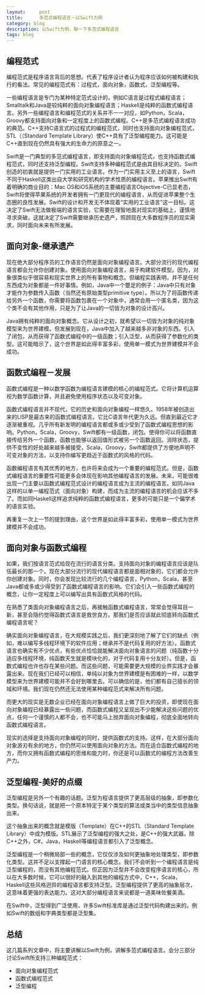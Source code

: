 ```yaml
---
layout:     post
title:      多范式编程语言－以Swift为例
category: blog
description: 以Swift为例，聊一下多范式编程语言
tags: blog
---
```


## 编程范式

编程范式是程序语言背后的思想。代表了程序设计者认为程序应该如何被构建和执行的看法。常见的编程范式有：过程式，面向对象，函数式，泛型编程等。

一些编程语言是专门为某种特定范式设计的，例如C语言是过程式编程语言；Smalltalk和Java是较纯粹的面向对象编程语言；Haskell是纯粹的函数式编程语言。另外一些编程语言和编程范式的关系并不一一对应，如Python，Scala，Groovy都支持面向对象和一定程度上的函数式编程。C++是多范式编程语言成功的典范。C++支持C语言式的过程式的编程范式，同时也支持面向对象编程范式，STL（（Standard Template Library）使C++具有了泛型编程能力。这可能是C++直到现在仍然具有强大的生命力的原意之一。

Swift是一门典型的多范式编程语言，即支持面向对象编程范式，也支持函数式编程范式，同时还支持泛型编程。Swift支持多种编程范式是由其目标决定的。Swift创造的初衷就是提供一门实用的工业语言。作为一门实用主义至上的语言，Swift不同于Haskell这类出自大学和研究机构的学术性质的编程语言。苹果推出Swift有着明确的商业目的：Mac OS和iOS系统的主要编程语言Objective-C已显老态，Swift将使得苹果系统的开发者拥有一门更现代的编程语言，从而促进苹果整个生态圈的良性发展。Swift的设计和开发无不体现着“实用的工业语言”这一目标。这决定了Swift无法做极端的语言实验，它需要在理智地面对现实的基础上，谨慎地寻求突破。这就决定了Swift需要继承历史遗产，照顾现在大多数程序员的现实需求，同时面向未来有所发展。

## 面向对象-继承遗产

现在绝大部分程序员的工作语言仍然是面向对象编程语言。大部分流行的现代编程语言都会允许你创建对象。使用面向对象编程语言，易于构建软件模型。因为，对象很类似乎很容易和现实世界上的所有事物和概念。但编程实践表明，并不是任何东西成为对象都是一件好事情。例如，Java中一个蹩足的例子：Java中只有对象才能作为参数传入函数（当然还有原始类型primitive type）。所以为了将函数传递给另外一个函数，你需要将函数包裹在一个对象中，通常会用一个匿名类，因为这个类不会有其他作用，只是为了让Java的一切皆为对象的设计高兴。

Java拥有纯粹的面向对象概念。它从设计之初，就希望以一切皆为对象的纯对象模型来为世界建模。但发展到现在，Java中加入了越来越多非对象的东西。引入了闭包，从而获得了函数式编程中的一级函数；引入泛型，从而获得了参数化的类型。这可能暗示了，这个世界是如此得丰富多彩，使用单一模式为世界建模并不会成功。

## 函数式编程－发展

函数式编程是一种以数学函数为编程语言建模的核心的编程范式。它将计算机运算视为数学函数计算，并且避免使用程序状态以及可变对象。

函数式编程语言并不现代，它的历史和面向对象编程一样悠久。1958年被创造出来的LISP是最古来的函数式编程语言。它比C语言年代更为久远。但直到最近它才逐渐被重视。几乎所有新发明的编程语言都或多或少受到了函数式编程思想的影响。Python，Scala，Groovy，Swift都有一级函数，闭包。使得你可以将函数直接传给另外一个函数，函数也能够以返回值形式被另一个函数返回。消除状态，提供不变性的好处越来越多被接受，Scala，Groovy，Swift都提供了方便地声明不可变对象的方法，以支持你编写更趋近于函数式的风格的代码。

函数编程语言有其优秀的地方，也许将来会成为一个重要的编程范式。但是，函数式编程语言的重要性可能更多会体现在影响其他编程语言的发展。未来，可能很难出现一门主要以函数式编程范式设计的编程语言成为主流的编程语言。如同Java这样的以单一编程范式（面向对象）构建，而成为主流的编程语言的机会应该不多了。而如同Haskell这样追求纯粹的函数式编程语言，更多的可能只是一个偏学术的语言实验。

再重复一次上一节的提到理由，这个世界是如此得丰富多彩，使用单一模式为世界建模并不会成功。

## 面向对象与函数式编程

如果，我们按语言范式给现在流行的语言分类。支持面向对象的编程语言应该是队伍最长的那一个。现在大部分流行的现代编程语言都是面相对象的，它们都会允许你创建对象。同时，你会发现比较流行的几个编程语言，Python，Scala，甚至Java都或多或少得受到了函数式编程语言的影响。它们会引入一些函数式编程的概念，让你一定程度上可以编写出具有函数式风格的代码。

在熟悉了类面向对象编程语言之后，再接触函数式编程语言，常常会觉得耳目一新，甚至会隐约觉得函数式语言是救世良方。那我们是否应该就此彻底转向函数式编程语言呢？

确实面向对象编程语言，在大规模实践之后，我们更深刻地了解了它们的缺点（例如，难以编写多线程环境下的软件应用；继承并不是代码复用的好方法）。函数式语言也确实有不少优点，有些优点恰恰就能解决面向对象语言的问题（纯函数十分适应多线程环境，纯函数天生就是模块化的，对于代码复用十分友好）。但是，函数式编程也许也存在某些问题。而这些问题，可能需要更大规模的业界实践才会暴露出来。现在我们已经可以相信，单纯以对象为世界建模是有困难的一样，以数学模型来为世界建模可能并不会好到哪里去。可以确信的是，他们都有自己擅长的领域和环境。我们现在仍然还无法使用某种编程范式来解决所有问题。

而更大的现实是无数企业已经在面向对象编程语言上做了巨大的投资，即使现在面向对象编程已经暴露出一些问题，而函数式编程又呈现出不少能解决这些问题的优点，任何一个谨慎的人都不会，也不可能马上抛弃面向对象编程，彻底全面地转向函数式编程语言。

现实的选择是支持面向对象编程的同时，提供函数式的支持。这样，在大部分面向对象游刃有余的地方，你仍然可以使用面向对象的方法。而在适合函数式编程的地方，而你又拥有函数式编程的思维和能力时，你还是可以函数式的编程方法改善生产力。

## 泛型编程-美好的点缀

泛型编程是另外一个有趣的话题。泛型为程语言提供了更高层级的抽象，即参数化类型。换句话说，就是把一个原本特定于某个类型的算法或类当中的类型信息抽象出来。

这个抽象出来的概念就是模版（Template）在C++的STL（Standard Template Library）中成为模版。STL展示了泛型编程的强大之处，是C++的强大武器。除C++之外，C#，Java，Haskell等编程语言都引入了泛型概念。

泛型编程是一个稍微局部一些的概念，它仅仅涉及如何更抽象地处理类型，即参数化类型。这并不足以支撑起一门语言的核心概念。我们不会听到一个编程语言是纯泛型编程的，而没有其他编程范式。但正因为泛型并不会改变程序语言的核心，所以在大多数时候，它可以很好的融入到其他的编程方式中，C++，Scala，Haskell这些风格迥异的编程语言都支持泛型。泛型编程提供了更高的抽象层次，这意味着更强的表达能力。这对大部分编程语言来说都是一道美味佐餐美酒。

在Swift中，泛型得到广泛使用，许多Swift标准库是通过泛型代码构建出来的。例如Swift的数组和字典类型都是泛型集。

## 总结

这几篇系列文章中，将主要讲解以Swift为例，讲解多范式编程语言。会分三部分讨论Swift所支持三种编程范式：

- 面向对象编程范式
- 函数式编程范式
- 泛型编程

